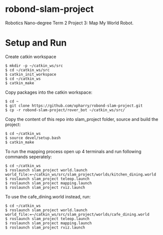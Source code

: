 # robond-slam-project
Robotics Nano-degree Term 2 Project 3: Map My World Robot.

# Setup and Run

Create catkin workspace

```
$ mkdir -p ~/catkin_ws/src
$ cd ~/catkin_ws/src
$ catkin_init_workspace
$ cd ~/catkin_ws
$ catkin_make
```

Copy packages into the catkin workspace:

```
$ cd ~
$ git clone https://github.com/xpharry/robond-slam-project.git
$ cp -r robond-slam-project/rover_bot ~/catkin_ws/src/
```

Copy the content of this repo into slam_project folder, source and build the project:

```
$ cd ~/catkin_ws
$ source devel/setup.bash
$ catkin_make
```

To run the mapping process open up 4 terminals and run following commands seperately:

```
$ cd ~/catkin_ws
$ roslaunch slam_project world.launch world_file:=~/catkin_ws/src/slam_project/worlds/kitchen_dining.world
$ roslaunch slam_project teleop.launch
$ roslaunch slam_project mapping.launch
$ roslaunch slam_project rviz.launch
```

To use the cafe_dining.world instead, run:

```
$ cd ~/catkin_ws
$ roslaunch slam_project world.launch world_file:=~/catkin_ws/src/slam_project/worlds/cafe_dining.world
$ roslaunch slam_project teleop.launch
$ roslaunch slam_project mapping.launch
$ roslaunch slam_project rviz.launch
```
